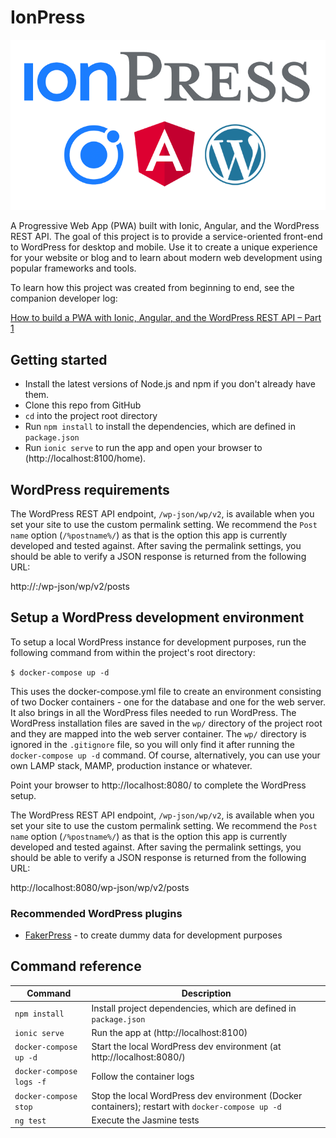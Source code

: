 # IonPress

![](docs/images/readme-logo.png) <br />

A Progressive Web App (PWA) built with Ionic, Angular, and the WordPress REST API.
The goal of this project is to provide a service-oriented front-end to WordPress for desktop and mobile.
Use it to create a unique experience for your website or blog and to learn about modern web development 
using popular frameworks and tools.

To learn how this project was created from beginning to end, see the companion developer log:

[How to build a PWA with Ionic, Angular, and the WordPress REST API – Part 1](https://codyburleson.com/pwa-with-ionic-angular-wordpress-api-1)


## Getting started

- Install the latest versions of Node.js and npm if you don't already have them.
- Clone this repo from GitHub
- `cd` into the project root directory
- Run `npm install` to install the dependencies, which are defined in `package.json`
- Run `ionic serve` to run the app and open your browser to (http://localhost:8100/home).

## WordPress requirements

The WordPress REST API endpoint, `/wp-json/wp/v2`, is available when you set your site to use the custom permalink 
setting. We recommend the `Post name` option (`/%postname%/`) as that is the option this app is currently developed and 
tested against. After saving the permalink settings, you should be able to verify a JSON response is returned from the 
following URL:

http://<host>:<port>/wp-json/wp/v2/posts

## Setup a WordPress development environment

To setup a local WordPress instance for development purposes, run the following command from within
the project's root directory:

`$ docker-compose up -d`

This uses the docker-compose.yml file to create an environment consisting of two Docker containers - 
one for the database and one for the web server. It also brings in all the WordPress files needed to 
run WordPress. The WordPress installation files are saved in the `wp/` directory of the project root 
and they are mapped into the web server container. The `wp/` directory is ignored in the `.gitignore` file, 
so you will only find it after running the `docker-compose up -d` command. Of course, alternatively, you can use your 
own LAMP stack, MAMP, production instance or whatever.

Point your browser to http://localhost:8080/ to complete the WordPress setup.

The WordPress REST API endpoint, `/wp-json/wp/v2`, is available when you set your site to use the custom permalink 
setting. We recommend the `Post name` option (`/%postname%/`) as that is the option this app is currently developed and 
tested against. After saving the permalink settings, you should be able to verify a JSON response is returned from the 
following URL:

http://localhost:8080/wp-json/wp/v2/posts

### Recommended WordPress plugins

- [FakerPress](https://wordpress.org/plugins/fakerpress/) - to create dummy data for development purposes


## Command reference

| Command | Description |
| --- | --- |
| `npm install` | Install project dependencies, which are defined in `package.json` |
| `ionic serve` | Run the app at (http://localhost:8100) |
| `docker-compose up -d` | Start the local WordPress dev environment (at http://localhost:8080/) |
| `docker-compose logs -f` | Follow the container logs |
| `docker-compose stop` | Stop the local WordPress dev environment (Docker containers); restart with `docker-compose up -d` |
| `ng test` | Execute the Jasmine tests |

